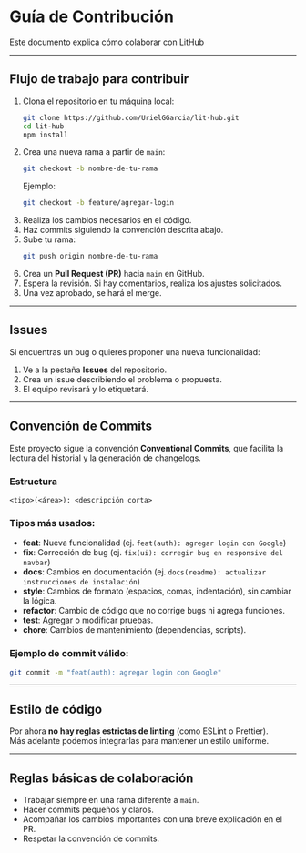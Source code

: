 # Guía de Contribución
Este documento explica cómo colaborar con LitHub

---

##  Flujo de trabajo para contribuir

1. Clona el repositorio en tu máquina local:
   ```bash
   git clone https://github.com/UrielGGarcia/lit-hub.git
   cd lit-hub
   npm install
   ```
2. Crea una nueva rama a partir de `main`:
   ```bash
   git checkout -b nombre-de-tu-rama
   ```
   Ejemplo:
   ```bash
   git checkout -b feature/agregar-login
   ```
3. Realiza los cambios necesarios en el código.
4. Haz commits siguiendo la convención descrita abajo.
5. Sube tu rama:
   ```bash
   git push origin nombre-de-tu-rama
   ```
6. Crea un **Pull Request (PR)** hacia `main` en GitHub.
7. Espera la revisión. Si hay comentarios, realiza los ajustes solicitados.
8. Una vez aprobado, se hará el merge.

---

##  Issues

Si encuentras un bug o quieres proponer una nueva funcionalidad:
1. Ve a la pestaña **Issues** del repositorio.
2. Crea un issue describiendo el problema o propuesta.
3. El equipo revisará y lo etiquetará.

---

##  Convención de Commits

Este proyecto sigue la convención **Conventional Commits**, que facilita la lectura del historial y la generación de changelogs.

### Estructura
```
<tipo>(<área>): <descripción corta>
```

### Tipos más usados:
- **feat**: Nueva funcionalidad (ej. `feat(auth): agregar login con Google`)
- **fix**: Corrección de bug (ej. `fix(ui): corregir bug en responsive del navbar`)
- **docs**: Cambios en documentación (ej. `docs(readme): actualizar instrucciones de instalación`)
- **style**: Cambios de formato (espacios, comas, indentación), sin cambiar la lógica.
- **refactor**: Cambio de código que no corrige bugs ni agrega funciones.
- **test**: Agregar o modificar pruebas.
- **chore**: Cambios de mantenimiento (dependencias, scripts).

### Ejemplo de commit válido:
```bash
git commit -m "feat(auth): agregar login con Google"
```

---

##  Estilo de código

Por ahora **no hay reglas estrictas de linting** (como ESLint o Prettier).  
Más adelante podemos integrarlas para mantener un estilo uniforme.

---

##  Reglas básicas de colaboración

- Trabajar siempre en una rama diferente a `main`.
- Hacer commits pequeños y claros.
- Acompañar los cambios importantes con una breve explicación en el PR.
- Respetar la convención de commits.
